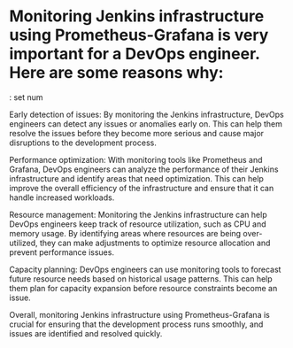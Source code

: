
# Monitoring Jenkins infrastructure using Prometheus-Grafana is very important for a DevOps engineer. Here are some reasons why:

: set num 

Early detection of issues: By monitoring the Jenkins infrastructure, DevOps engineers can detect any issues or anomalies early on. This can help them resolve the issues before they become more serious and cause major disruptions to the development process.


Performance optimization: With monitoring tools like Prometheus and Grafana, DevOps engineers can analyze the performance of their Jenkins infrastructure and identify areas that need optimization. This can help improve the overall efficiency of the infrastructure and ensure that it can handle increased workloads.


Resource management: Monitoring the Jenkins infrastructure can help DevOps engineers keep track of resource utilization, such as CPU and memory usage. By identifying areas where resources are being over-utilized, they can make adjustments to optimize resource allocation and prevent performance issues.


Capacity planning: DevOps engineers can use monitoring tools to forecast future resource needs based on historical usage patterns. This can help them plan for capacity expansion before resource constraints become an issue.


Overall, monitoring Jenkins infrastructure using Prometheus-Grafana is crucial for ensuring that the development process runs smoothly, and issues are identified and resolved quickly.
